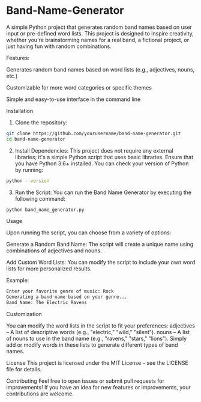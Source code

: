 # Band-Name-Generator

A simple Python project that generates random band names based on user input or pre-defined word lists. This project is designed to inspire creativity, whether you're brainstorming names for a real band, a fictional project, or just having fun with random combinations.

Features:

Generates random band names based on word lists (e.g., adjectives, nouns, etc.)

Customizable for more word categories or specific themes

Simple and easy-to-use interface in the command line

Installation

1. Clone the repository:
```bash 
git clone https://github.com/yourusername/band-name-generator.git
cd band-name-generator
```

2. Install Dependencies:
This project does not require any external libraries; it's a simple Python script that uses basic libraries.
Ensure that you have Python 3.6+ installed. You can check your version of Python by running:
```bash
python --version
```

3. Run the Script:
You can run the Band Name Generator by executing the following command:
```bash
python band_name_generator.py
```

Usage

Upon running the script, you can choose from a variety of options:

Generate a Random Band Name: The script will create a unique name using combinations of adjectives and nouns.

Add Custom Word Lists: You can modify the script to include your own word lists for more personalized results.

Example:
```bash
Enter your favorite genre of music: Rock
Generating a band name based on your genre...
Band Name: The Electric Ravens
```

Customization

You can modify the word lists in the script to fit your preferences:
adjectives – A list of descriptive words (e.g., "electric," "wild," "silent").
nouns – A list of nouns to use in the band name (e.g., "ravens," "stars," "lions").
Simply add or modify words in these lists to generate different types of band names.

License
This project is licensed under the MIT License – see the LICENSE file for details.

Contributing
Feel free to open issues or submit pull requests for improvements! If you have an idea for new features or improvements, your contributions are welcome.




